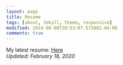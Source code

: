 ```yaml
---
layout: page
title: Resume
tags: [about, Jekyll, theme, responsive]
modified: 2014-08-08T20:53:07.573882-04:00
comments: true
---
```


My latest resume: [Here](/reports/UB_CV.pdf)  
*Updated: February 18, 2020*
